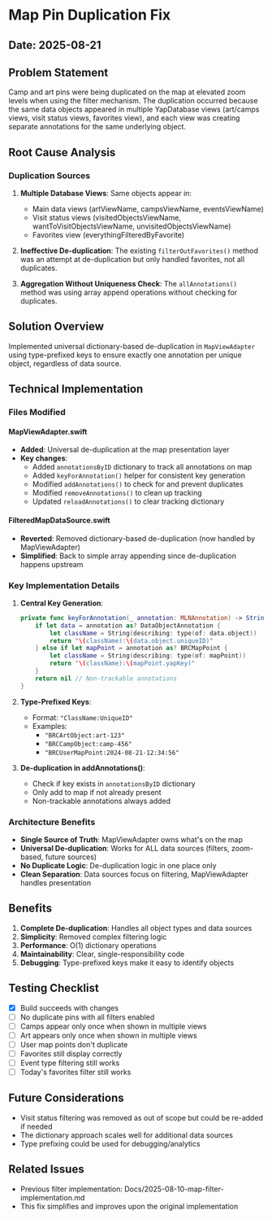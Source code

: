 # Map Pin Duplication Fix

## Date: 2025-08-21

## Problem Statement
Camp and art pins were being duplicated on the map at elevated zoom levels when using the filter mechanism. The duplication occurred because the same data objects appeared in multiple YapDatabase views (art/camps views, visit status views, favorites view), and each view was creating separate annotations for the same underlying object.

## Root Cause Analysis

### Duplication Sources
1. **Multiple Database Views**: Same objects appear in:
   - Main data views (artViewName, campsViewName, eventsViewName)
   - Visit status views (visitedObjectsViewName, wantToVisitObjectsViewName, unvisitedObjectsViewName)
   - Favorites view (everythingFilteredByFavorite)

2. **Ineffective De-duplication**: The existing `filterOutFavorites()` method was an attempt at de-duplication but only handled favorites, not all duplicates.

3. **Aggregation Without Uniqueness Check**: The `allAnnotations()` method was using array append operations without checking for duplicates.

## Solution Overview

Implemented universal dictionary-based de-duplication in `MapViewAdapter` using type-prefixed keys to ensure exactly one annotation per unique object, regardless of data source.

## Technical Implementation

### Files Modified

#### MapViewAdapter.swift
- **Added**: Universal de-duplication at the map presentation layer
- **Key changes**:
  - Added `annotationsByID` dictionary to track all annotations on map
  - Added `keyForAnnotation()` helper for consistent key generation
  - Modified `addAnnotations()` to check for and prevent duplicates
  - Modified `removeAnnotations()` to clean up tracking
  - Updated `reloadAnnotations()` to clear tracking dictionary

#### FilteredMapDataSource.swift
- **Reverted**: Removed dictionary-based de-duplication (now handled by MapViewAdapter)
- **Simplified**: Back to simple array appending since de-duplication happens upstream

### Key Implementation Details

1. **Central Key Generation**:
   ```swift
   private func keyForAnnotation(_ annotation: MLNAnnotation) -> String? {
       if let data = annotation as? DataObjectAnnotation {
           let className = String(describing: type(of: data.object))
           return "\(className):\(data.object.uniqueID)"
       } else if let mapPoint = annotation as? BRCMapPoint {
           let className = String(describing: type(of: mapPoint))
           return "\(className):\(mapPoint.yapKey)"
       }
       return nil // Non-trackable annotations
   }
   ```

2. **Type-Prefixed Keys**:
   - Format: `"ClassName:UniqueID"`
   - Examples:
     - `"BRCArtObject:art-123"`
     - `"BRCCampObject:camp-456"`
     - `"BRCUserMapPoint:2024-08-21-12:34:56"`

3. **De-duplication in addAnnotations()**:
   - Check if key exists in `annotationsByID` dictionary
   - Only add to map if not already present
   - Non-trackable annotations always added

### Architecture Benefits

- **Single Source of Truth**: MapViewAdapter owns what's on the map
- **Universal De-duplication**: Works for ALL data sources (filters, zoom-based, future sources)
- **No Duplicate Logic**: De-duplication logic in one place only
- **Clean Separation**: Data sources focus on filtering, MapViewAdapter handles presentation

## Benefits

1. **Complete De-duplication**: Handles all object types and data sources
2. **Simplicity**: Removed complex filtering logic
3. **Performance**: O(1) dictionary operations
4. **Maintainability**: Clear, single-responsibility code
5. **Debugging**: Type-prefixed keys make it easy to identify objects

## Testing Checklist

- [x] Build succeeds with changes
- [ ] No duplicate pins with all filters enabled
- [ ] Camps appear only once when shown in multiple views
- [ ] Art appears only once when shown in multiple views
- [ ] User map points don't duplicate
- [ ] Favorites still display correctly
- [ ] Event type filtering still works
- [ ] Today's favorites filter still works

## Future Considerations

- Visit status filtering was removed as out of scope but could be re-added if needed
- The dictionary approach scales well for additional data sources
- Type prefixing could be used for debugging/analytics

## Related Issues
- Previous filter implementation: Docs/2025-08-10-map-filter-implementation.md
- This fix simplifies and improves upon the original implementation